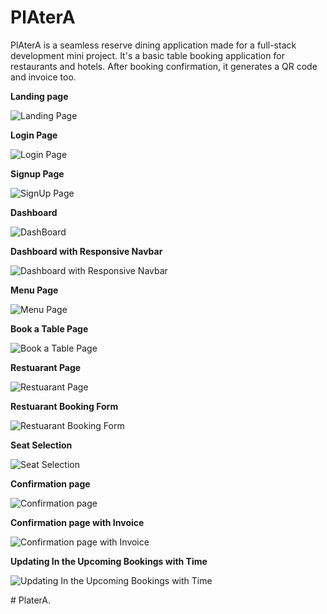 <h1>PlAterA</h1> 

PlAterA is a seamless reserve dining application made for a full-stack development mini project. It's a basic table booking application for restaurants and hotels. After booking confirmation, it generates a QR code and invoice too.

<b>Landing page</b>

![Landing Page](./landingpage.png)

<b>Login Page</b>

![Login Page](./loginpage.png)

<b>Signup Page</b>

![SignUp Page](./signuppage.png)

<b>Dashboard</b>

![DashBoard](./dashboardhomepage.png)

<b>Dashboard with Responsive Navbar</b>

![Dashboard with Responsive Navbar](./dashboardwithreponsivenavbar.png)

<b>Menu Page</b>

![Menu Page](./menupage.png)

<b>Book a Table Page</b>

![Book a Table Page](./bookatablepage.png)

<b>Restuarant Page</b>

![Restuarant Page](./restuarantpage.png)

<b>Restuarant Booking Form</b>

![Restuarant Booking Form](./restuarantbookingform.png)

<b>Seat Selection</b>

![Seat Selection](./seatselection.png)

<b>Confirmation page</b>

![Confirmation page](./confirmationpage.png)

<b>Confirmation page with Invoice</b>

![Confirmation page with Invoice](./confirmationwithinvoice.png)

<b>Updating In the Upcoming Bookings with Time</b>

![Updating In the Upcoming Bookings with Time](./updatingtheupcomingbookingswithtime.png)
























#   P l a t e r A .  
 